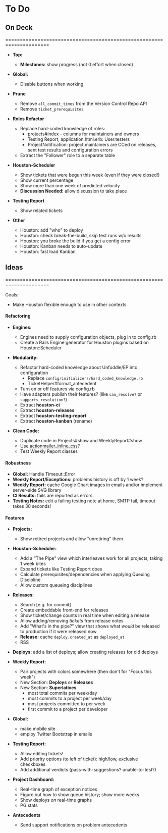 # To Do

## On Deck
=====================================================================

 - **Top:**
   - **Milestones:** show progress (not 0 effort when closed)

 - **Global:**
   - Disable buttons when working

 - **Prune**
   - Remove `all_commit_times` from the Version Control Repo API
   - Remove `ticket_prerequisites`
 
 - **Roles Refactor**
   - Replace hard-coded knowledge of roles:
     - projects#index - columns for maintainers and owners
     - Testing Report, application.html.erb: User.testers
     - ProjectNotification: project.maintainers are CCed on releases, sent test results and configuration errors
   - Extract the "Follower" role to a separate table

 - **Houston-Scheduler**
   - Show tickets that were begun this week (even if they were closed!)
   - Show current percentage
   - Show more than one week of predicted velocity
   - **Discussion Needed:** allow discussion to take place

 - **Testing Report**
   - Show related tickets

 - **Other**
   - Houston: add "who" to deploy
   - Houston: check break-the-build, skip test runs w/o results
   - Houston: you broke the build if you get a config error
   - Houston: Kanban needs to auto-update
   - Houston: fast load Kanban




## Ideas
=====================================================================

Goals:
 - Make Houston flexible enough to use in other contexts
 
#### Refactoring

 - **Engines:**
   - Engines need to supply configuration objects, plug in to config.rb
   - Create a Rails Engine generator for Houston plugins based on Houston::Scheduler

 - **Modularity:**
   - Refactor hard-coded knowledge about Unfuddle/EP into configuration
     - Replace `config/initializers/hard_coded_knowledge.rb`
     - TicketHelper#format_antecedent
   - Turn on or off features via config.rb
   - Have adapters publish their features? (like `can_resolve?` or `supports_resolution?`)
   - Extract **houston-ci**
   - Extract **houston-releases**
   - Extract **houston-testing-report**
   - Extract **houston-kanban** (rename)

 - **Clean Code:**
   - Duplicate code in Projects#show and WeeklyReport#show
   - Use [actionmailer_inline_css](https://github.com/ndbroadbent/actionmailer_inline_css)?
   - Test Weekly Report classes

#### Robustness

 - **Global:** Handle Timeout::Error
 - **Weekly Report/Exceptions:** problems history is off by 1 week?
 - **Weekly Report:** cache Google Chart images in emails and/or implement server-side SVG library
 - **CI Results:** fails are reported as errors
 - **Testing Notes:** edit a failing testing note at home, SMTP fail, timeout takes 30 seconds!

#### Features

 - **Projects:**
   - Show retired projects and allow "unretiring" them

 - **Houston-Scheduler:**
   - Add a "The Pipe" view which interleaves work for all projects, taking 1 week bites
   - Expand tickets like Testing Report does
   - Calculate prerequisites/dependencies when applying Queuing Discipline
   - Allow custom queueing disciplines

 - **Releases:**
   - Search [e.g. for commit]
   - Create embeddable front-end for releases
   - Show ticket/change counts in real time when editing a release
   - Allow adding/removing _tickets_ from release notes
   - Add "What's in the pipe?" view that shows what _would_ be released to production if it were released now
   - **Release:** cache `deploy.created_at` as `deployed_at`
   - RSS

 - **Deploys:** add a list of deploys; allow creating releases for old deploys

 - **Weekly Report:**
   - Pair projects with colors somewhere (then don't for "Focus this week")
   - New Section: **Deploys** or **Releases**
   - New Section: **Superlatives**
     - most total commits per week/day
     - most commits to a project per week/day
     - most projects committed to per week
     - first commit to a project per developer

 - **Global:**
   - make mobile site
   - employ Twitter Bootstrap in emails

 - **Testing Report:**
   - Allow editing tickets!
   - Add priority options (to left of ticket): high/low, exclusive checkboxes
   - Add additional verdicts (pass-with-suggestions? unable-to-test?)

 - **Project Dashboard:**
   - Real-time graph of exception notices
   - Figure out how to show queue history; show more weeks
   - Show deploys _on_ real-time graphs
   - PG stats

 - **Antecedents**
   - Send support notifications on problem antecedents


